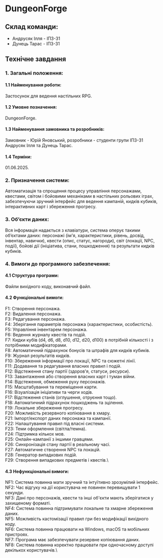 # DungeonForge
## Склад команди:
- Андрусяк Ілля - ІПЗ-31
- Дунець Тарас - ІПЗ-31

## Технічне завдання
### 1. Загальні положення:
#### 1.1 Найменування роботи: 
Застосунок для ведення настільних RPG.
#### 1.2 	Умовне позначення: 
DungeonForge.
#### 1.3	Найменування замовника та розробників: 
Замовник - Юрій Яновський, розробники - студенти групи ІПЗ-31 Андрусяк Ілля та Дунець Тарас.
#### 1.4 Терміни: 
01.06.2025.
### 2. Призначення системи:
 Автоматизація та спрощення процесу управління персонажами, квестами, світом і бойовими механіками в настільних рольових іграх, забезпечуючи зручний інтерфейс для ведення кампаній, кидків кубиків, інтерактивних карт і збереження прогресу.
### 3. Об’єкти даних:
Вся інформація надається з клавіатури, система оперує такими об’єктами даних: персонажі (ім'я, характеристики, рівень, досвід, інвентар, навички), квести (опис, статус, нагороди), світ (локації, NPC, події), бойові дії (ініціатива, стани, пошкодження) та результати кидків кубиків.
### 4. Вимоги до програмного забезпечення:
#### 4.1 Структура програми:
Файли вихідного коду, виконавчий файл.
#### 4.2 Функціональні вимоги:
F1: 	Створення персонажа. \
F2: 	Видалення персонажа. \
F3: 	Редагування персонажа.\
F4: 	Зберігання параметрів персонажа (характеристики, особистість).\
F5: 	Управління інвентарем персонажа.\
F6: 	Ведення журналу квестів та подій.\
F7: 	Кидки кубів (d4, d6, d8, d10, d12, d20, d100) в потрібній кількості і з потрібними модифікаторами.\
F8: 	Автоматичний підрахунок бонусів та штрафів для кидків кубиків.\
F9: 	Журнал результатів кидків.\
F10:	Збереження інформації про локації, NPC та сюжетні лінії.\
F11:	Додавання та редагування власних правил і подій.\
F12:	Відстеження стану партії (здоров'я, статуси, ресурси).\
F13:	Завантаження або створення власних карт і туман війни.\
F14:	Відстеження, обмеження руху персонажів.\
F15:	Масштабування та переміщення карти.\
F16:	Візуалізація ініціативи та черги ходів.\
F17:	Відстеження станів (оглушення, отруєння тощо).\
F18:	Автоматичний підрахунок пошкоджень та зцілення.\
F19:	Локальне збереження прогресу.\
F20:	Можливість резервного копіювання в хмару.\
F21:	Імпорт/експорт даних персонажа та кампанії.\
F22:	Налаштування правил під власні системи.\
F23:	Теми оформлення (світла/темна).\
F24:	Підтримка кількох мов.\
F25: 	Онлайн-кампанії з іншими гравцями.\
F26:	Синхронізація стану партії в реальному часі.\
F27:	Автоматичне створення NPC та локацій.\
F28:	Генератор випадкових подій.\
F29:	Створення випадкових предметів і квестів.\
#### 4.3 Нефункціональні вимоги:
NF1: Система повинна мати зручний та інтуїтивно зрозумілий інтерфейс. \
NF2: Час відгуку на дії користувача не повинен перевищувати 1 секунди. \
NF3: Дані про персонажів, квести та інші об'єкти мають зберігатися у захищеному форматі.\
NF4: Система повинна підтримувати локальне та хмарне збереження даних.\
NF5: Можливість кастомізації правил гри без модифікації вихідного коду.\
NF6: Система повинна працювати на Windows, macOS та мобільних пристроях.\
NF7: Програма має забезпечувати резервне копіювання даних.\
NF8: Система повинна коректно працювати при одночасному доступі декількох користувачів.\

